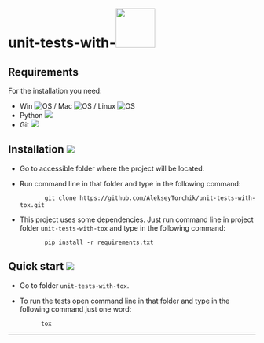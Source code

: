 unit-tests-with-<img src="https://tox.readthedocs.io/en/latest/_static/img/tox.png" width="80">
===============

Requirements
------------

For the installation you need:


- Win ![OS](https://icons.iconarchive.com/icons/kearone/comicons/16/windows-symbol-icon.png)
  / Mac ![OS](https://icons.iconarchive.com/icons/tatice/cristal-intense/16/Apple-multicolor-icon.png)
  / Linux ![OS](https://icons.iconarchive.com/icons/tatice/operating-systems/16/Linux-icon.png)
- Python ![](https://icons.iconarchive.com/icons/cornmanthe3rd/plex/16/Other-python-icon.png)
- Git ![](https://icons.iconarchive.com/icons/papirus-team/papirus-apps/16/git-icon.png)



Installation ![](https://icons.iconarchive.com/icons/hopstarter/soft-scraps/24/Button-Download-icon.png)
------------

* Go to accessible folder where the project will be located.

* Run command line in that folder and type in the following command:
  
             git clone https://github.com/AlekseyTorchik/unit-tests-with-tox.git

* This project uses some dependencies. Just run command line in project folder `unit-tests-with-tox` 
  and type in the following command:
             
             pip install -r requirements.txt
            

Quick start ![](https://secure.webtoolhub.com/static/resources/icons/set46/de215321.png)
------------

* Go to folder `unit-tests-with-tox`.

* To run the tests open command line in that folder and type in the following command just one word:
  
            tox

------------